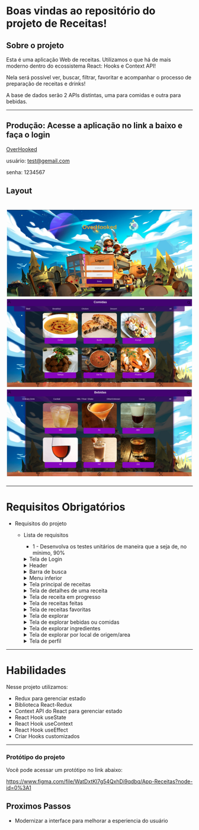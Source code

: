 # Boas vindas ao repositório do projeto de Receitas!

## Sobre o projeto

Esta é uma aplicação Web de receitas. Utilizamos o que há de mais moderno dentro do ecossistema React: Hooks e Context API!

Nela será possível ver, buscar, filtrar, favoritar e acompanhar o processo de preparação de receitas e drinks!

A base de dados serão 2 APIs distintas, uma para comidas e outra para bebidas.

---

## Produção: Acesse a aplicação no link a baixo e faça o login

[OverHooked](https://overhooked.netlify.app/)

usuário: test@gemail.com

senha: 1234567

## Layout

<h1 align="center">
  <img alt="layout" title="#login" src="public/asserts/tela_login.png"  width="500" style="max-width:100%;"/>
  <img alt="layout" title="#comidas" src="public/asserts/lista_comidas.png" width="500" style="max-width:100%;"/>
  <img alt="layout" title="#bebidas" src="public/asserts/lista_bebidas.png" width="500" style="max-width:100%;"/>
</h1>

---

# Requisitos Obrigatórios

- Requisitos do projeto

  - Lista de requisitos
    - 1 - Desenvolva os testes unitários de maneira que a seja de, no mínimo, 90%
    <details>
      <summary>Tela de Login</summary>
  
        - 2 - Crie todos os elementos que devem respeitar os atributos descritos no protótipo para a tela de login
        - 3 - Desenvolva a tela de maneira que a pessoa deve conseguir escrever seu email no input de email
        - 4 - Desenvolva a tela de maneira que a pessoa deve conseguir escrever sua senha no input de senha
        - 5 - Desenvolva a tela de maneira que o formulário só seja válido após um email válido e uma senha de mais de 6 caracteres serem       preenchidos
        - 6 - Salve 2 tokens no localStorage após a submissão, identificados pelas chaves mealsToken e cocktailsToken
        - 7 - Salve o e-mail da pessoa usuária no localStorage na chave user após a submissão
        - 8 - Redirecione a pessoa usuária para a tela principal de receitas de comidas após a submissão e validação com sucesso do login
    </details>
    <details>
      <summary>Header</summary>

    - 9 - Implemente os elementos do header na tela principal de receitas, respeitando os atributos descritos no protótipo
    - 10 - Implemente um ícone para a tela de perfil, um título e um ícone para a busca, caso exista no protótipo
    - 11 - Redirecione a pessoa usuária para a tela de perfil ao clicar no botão de perfil
    - 12 - Desenvolva o botão de busca que, ao ser clicado, a barra de busca deve aparecer. O mesmo serve para escondê-la
    </details>

    <details>
      <summary>Barra de busca</summary>

    - 13 - Implemente os elementos da barra de busca respeitando os atributos descritos no protótipo
    - 14 - Posicione a barra logo abaixo do header e implemente 3 radio buttons: Ingrediente, Nome e Primeira letra
    - 15 - Busque na API de comidas caso a pessoa esteja na página de comidas e na de bebidas caso esteja na de bebidas
    - 16 - Redirecione para a tela de detalhes da receita caso apenas uma receita seja encontrada, com o ID da mesma na URL
    - 17 - Mostre as receitas em cards caso mais de uma receita seja encontrada
    - 18 - Exiba um `alert` caso nenhuma receita seja encontrada
    </details>

    <details>
      <summary>Menu inferior</summary>

    - 19 - Implemente os elementos do menu inferior respeitando os atributos descritos no protótipo
    - 20 - Posicione o menu inferior de forma fixa e apresente 3 ícones: um para comidas, um para bebidas e outro para exploração
    - 21 - Exiba o menu inferior apenas nas telas indicadas pelo protótipo
    - 22 - Redirecione a pessoa usuária para uma lista de cocktails ao clicar no ícone de bebidas
    - 23 - Redirecione a pessoa usuária para a tela de explorar ao clicar no ícone de exploração
    - 24 - Redirecione a pessoa usuárua para uma lista de comidas ao clicar no ícone de comidas
    </details>
    <details>
      <summary>Tela principal de receitas</summary>

    - 25 - Implemente os elementos da tela principal de receitas respeitando os atributos descritos no protótipo
    - 26 - Carregue as 12 primeiras receitas de comidas ou bebidas, uma em cada card
    - 27 - Implemente os botões de categoria para serem utilizados como filtro
    - 28 - Implemente o filtro das receitas através da API ao clicar no filtro de categoria
    - 29 - Implemente o filtro como um toggle, que se for selecionado de novo, o app deve retornar as receitas sem nenhum filtro
    - 30 - Implemente o filtro de categoria para que apenas um seja selecionado por vez
    - 31 - Desenvolva o filtro de categorias com a opção de filtrar por todas as categorias
    - 32 - Redirecione a pessoa usuária, ao clicar no card, para a tela de detalhes, que deve mudar a rota e conter o id da receita na URL
    </details>

    <details>
      <summary>Tela de detalhes de uma receita</summary>

    - 33 - Implemente os elementos da tela de detalhes de uma receita respeitando os atributos descritos no protótipo
    - 34 - Realize uma request para a API passando o `id` da receita que deve estar disponível nos parâmetros da URL
    - 35 - Desenvolva a tela de forma que contenha uma imagem da receita, o título, a categoria (ou se é ou não alcoólico), uma lista de  ingredientes seguidos pelas quantidades, instruções, um vídeo do youtube "embedado" e recomendações
    - 36 - Implemente as recomendações, para receitas de comida, a recomendação deverá ser bebida e vice-versa
    - 37 - Implemente os cards de recomendação, onde serão 6 cards, mas mostrando apenas 2 e o scroll é horizontal, similar a um `carousel`
    - 38 - Desenvolva um botão de nome "Iniciar Receita" que deve ficar fixo na parte de baixo da tela o tempo todo
    - 39 - Implemente a solução de forma que caso a receita já tenha sido feita, o botão "Iniciar Receita" deve sumir
    - 40 - Implemente a solução de modo que caso a receita tenha sido iniciada mas não finalizada, o texto do botão deve ser "Continuar   Receita"
    - 41 - Redirecione a pessoa usuário caso o botão "Iniciar Receita" seja clicado, a rota deve mudar para a tela de receita em processo
    - 42 - Implemente um botão de compartilhar e um de favoritar a receita
    - 43 - Implemente a solução de forma que, ao clicar no botão de compartilhar, o link da receita dentro do app deve ser copiado para o   clipboard e uma mensagem avisando que o link foi copiado deve aparecer
    - 44 - Implemente o ícone do coração (favorito) de maneira que, deve vir preenchido caso a receita esteja favoritada e "despreenchido"  caso contrário
    - 45 - Implemente a lógica no botão de favoritar, caso seja clicado, o ícone do coração deve mudar seu estado atual, caso esteja  preenchido deve mudar para "despreenchido" e vice-versa
    - 46 - Salve as receitas favoritas no `localStorage` na chave `favoriteRecipes`
    </details>

    <details>
      <summary>Tela de receita em progresso</summary>

    - 47 - Desenvolva a tela de maneira que contenha uma imagem da receita, seu titulo, sua categoria (ou se a bebida é alcoólica ou não)   uma lista de ingredientes com suas respectivas quantidade e suas instruções
    - 48 - Desenvolva um checkbox para cada item da lista de ingredientes
    - 49 - Implemente uma lógica que, ao clicar no checkbox de um ingrediente, o nome dele deve ser "riscado" da lista
    - 50 - Salve o estado do progresso, que deve ser mantido caso a pessoa atualize a página ou volte para a mesma receita
    - 51 - Desenvolva a lógica de favoritar e compartilhar, a lógica da tela de detalhes de uma receita se aplica aqui
    - 52 - Implemente a solução de maneira que o botão de finalizar receita só pode estar habilitado quando todos os ingredientes estiverem   _"checkados"_ (marcados)
    - 53 - Redirecione a pessoa usuária após clicar no botão "Finalizar receita", para a página de receitas feitas, cuja rota deve ser `/ receitas-feitas`
    </details>

    <details>
      <summary>Tela de receitas feitas</summary>

    - 54 - Implemente os elementos da tela de receitas feitas respeitando os atributos descritos no protótipo
    - 55 - Desenvolva a tela de maneira que, caso a receita do card seja uma comida, ela deve possuir: a foto da receita, o nome, a   categoria, a area, a data em que a pessoa fez a receita, as 2 primeiras tags retornadas pela API e um botão de compartilhar
    - 56 - Desenvolva a tela de maneira que, caso a receita do card seja uma bebida, ela deve possuir: a foto da receita, o nome, se é  alcoólica, a data em que a pessoa fez a receita e um botão de compartilhar
    - 57 - Desenvolva a solução de maneira que o botão de compartilhar deve copiar a URL da tela de detalhes da receita para o clipboard
    - 58 - Implemente 2 botões que filtram as receitas por comida ou bebida e um terceiro que remove todos os filtros
    - 59 - Redirecione para a tela de detalhes da receita caso seja clicado na foto ou no nome da receita
    </details>

    <details>
      <summary>Tela de receitas favoritas</summary>

    - 60 - Implemente os elementos da tela de receitas favoritas (cumulativo com os atributos em comum com a tela de receitas feitas)   respeitando os atributos descritos no protótipo
    - 61 - Desenvolva a tela de maneira que, caso a receita do card seja uma comida, ela deve possuir: a foto da receita, o nome, a   categoria, a area, um botão de compartilhar e um de "desfavoritar"
    - 62 - Desenvolva a tela de maneira que, caso a receita do card seja uma bebida, ela deve possuir: a foto da receita, o nome, se é  alcoólica ou não, um botão de compartilhar e um de "desfavoritar"
    - 63 - Desenvolva a solução de maneira que o botão de compartilhar deve copiar a URL da tela de detalhes da receita para o clipboard
    - 64 - Desenvolva a solução de maneira que o botão de "desfavoritar" deve remover a receita da lista de receitas favoritas do   `localStorage` e da tela
    - 65 - Implemente 2 botões que filtram as receitas por comida ou bebida e um terceiro que remove todos os filtros
    - 66 - Redirecione a pessoa usuária ao clicar na foto ou no nome da receita, a rota deve mudar para a tela de detalhes daquela receita
    </details>

    <details>
      <summary>Tela de explorar</summary>

    - 67 - Implemente os elementos da tela de explorar respeitando os atributos descritos no protótipo
    - 68 - Desenvolva a tela de maneira que tenha 2 botões: um para explorar comidas e o outro para explorar bebidas
    - 69 - Redirecione a pessoa usuária ao clicar em um dos botões, a rota deve mudar para a página de explorar comidas ou de explorar  bebidas

    </details>

    <details>
      <summary>Tela de explorar bebidas ou comidas</summary>

    - 70 - Implemente os elementos da tela de explorar bebidas ou comidas respeitando os atributos descritos no protótipo
    - 71 - Desenvolva 3 botões: um para explorar por ingrediente, um para explorar por local de origem e um para pegar uma receita aleatória
    - 72 - Redirecione a pessoa usuária ao clicar em "Por Ingredientes", a rota deve mudar para a tela de explorar por ingredientes
    - 73 - Redirecione a pessoa usuária ao clicar em "Por Local de Origem", a rota deve mudar para tela de explorar por local de origem
    - 74 - Redirecione a pessoa usuária ao clicar em "Me Surpreenda!", a rota deve mudar para a tela de detalhes de uma receita, que deve   ser escolhida de forma aleatória através da API
    </details>

    <details>
      <summary>Tela de explorar ingredientes</summary>

    - 75 - Implemente os elementos da tela de explorar ingredientes respeitando os atributos descritos no protótipo
    - 76 - Desenvolva cards para os 12 primeiros ingredientes, de forma que cada card contenha o nome do ingrediente e uma foto
    - 77 - Redireciona a pessoa usuária ao clicar no card do ingrediente, a rota deve mudar para tela principal de receitas mas mostrando   apenas as receitas que contém o ingrediente escolhido
    </details>

    <details>
      <summary>Tela de explorar por local de origem/area</summary>

        - 78 - Implemente os elementos da tela de explorar por local de origem respeitando os atributos descritos no protótipo
        - 79 - Desenvolva as mesmas especificações da tela de receitas principal, com a diferença de que os filtros de categoria são      substituídos por um dropdown
        - 80 - Implemente o dropdown de maneira que devem estar disponíveis todas as áreas retornadas da API, incluindo a opção "All", que      retorna as receitas sem nenhum filtro
        - 81 - Implemente a rota que deve ser apenas `/explorar/comidas/area`
    </details>

    <details>
      <summary>Tela de perfil</summary>

    - 82 - Implemente os elementos da a tela de perfil respeitando os atributos descritos no protótipo
    - 83 - Implemente a solução de maneira que o e-mail da pessoa usuária deve estar visível
    - 84 - Implemente 3 botões: um de nome "Receitas Feitas", um de nome "Receitas Favoritas" e um de nome "Sair"
    - 85 - Redirecione a pessoa usuária que, ao clicar no botão de "Receitas Favoritas", a rota deve mudar para a tela de receitas favoritas
    - 86 - Redirecione a pessoa usuária que, ao clicar no botão de "Receitas Feitas", a rota deve mudar para a tela de receitas feitas
    - 87 - Redirecione a pessoa usuária que, ao clicar no botão de "Sair", o `localStorage` deve ser limpo e a rota deve mudar para a tela  de login
    </details>

---

# Habilidades

Nesse projeto utilizamos:

- Redux para gerenciar estado
- Biblioteca React-Redux
- Context API do React para gerenciar estado
- React Hook useState
- React Hook useContext
- React Hook useEffect
- Criar Hooks customizados

---

### Protótipo do projeto

Você pode acessar um protótipo no link abaixo:

https://www.figma.com/file/WatDxtKl7g54QxhDi9qdbq/App-Receitas?node-id=0%3A1

## Proximos Passos

- Modernizar a interface para melhorar a esperiencia do usuário
